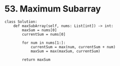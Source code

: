# 53. Maximum Subarray


    class Solution:
        def maxSubArray(self, nums: List[int]) -> int:
            maxSum = nums[0]
            currentSum = nums[0]
    
            for num in nums[1:]:
                currentSum = max(num, currentSum + num)
                maxSum = max(maxSum, currentSum)
    
            return maxSum
